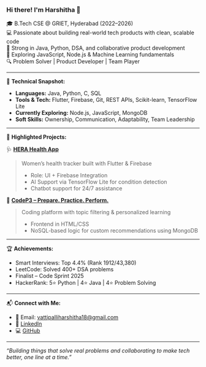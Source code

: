 ### Hi there! I'm Harshitha 👋

🎓 B.Tech CSE @ GRIET, Hyderabad (2022–2026)  
💻 Passionate about building real-world tech products with clean, scalable code  
🌟 Strong in Java, Python, DSA, and collaborative product development  
🌱 Exploring JavaScript, Node.js & Machine Learning fundamentals  
🔍 Problem Solver | Product Developer | Team Player  

---

🧠 **Technical Snapshot:**
- **Languages:** Java, Python, C, SQL  
- **Tools & Tech:** Flutter, Firebase, Git, REST APIs, Scikit-learn, TensorFlow Lite  
- **Currently Exploring:** Node.js, JavaScript, MongoDB  
- **Soft Skills:** Ownership, Communication, Adaptability, Team Leadership  

---

🚀 **Highlighted Projects:**

🩺 [**HERA Health App**](https://github.com/Harshithaxx18/herahealthie)  
> Women’s health tracker built with Flutter & Firebase  
> - Role: UI + Firebase Integration  
> - AI Support via TensorFlow Lite for condition detection  
> - Chatbot support for 24/7 assistance

🧩 [**CodeP3 – Prepare. Practice. Perform.**](https://github.com/Harshithaxx18/CodeP3---Prepare-Practice-Perform)  
> Coding platform with topic filtering & personalized learning  
> - Frontend in HTML/CSS  
> - NoSQL-based logic for custom recommendations using MongoDB

---

🏆 **Achievements:**
- Smart Interviews: Top 4.4% (Rank 1912/43,380)  
- LeetCode: Solved 400+ DSA problems  
- Finalist – Code Sprint 2025  
- HackerRank: 5⭐ Python | 4⭐ Java | 4⭐ Problem Solving  

---

📬 **Connect with Me:**
- 📧 Email: vattipalliharshitha18@gmail.com  
- 💼 [LinkedIn](https://www.linkedin.com/in/harshitha-vattipalli-498168301/)  
- 💻 [GitHub](https://github.com/Harshithaxx18)

---

_“Building things that solve real problems and collaborating to make tech better, one line at a time.”_

<!--
**Harshithaxx18/Harshithaxx18** is a ✨ _special_ ✨ repository because its `README.md` (this file) appears on your GitHub profile.

Here are some ideas to get you started:

- 🔭 I’m currently working on ...
- 🌱 I’m currently learning ...
- 👯 I’m looking to collaborate on ...
- 🤔 I’m looking for help with ...
- 💬 Ask me about ...
- 📫 How to reach me: ...
- 😄 Pronouns: ...
- ⚡ Fun fact: ...
-->
